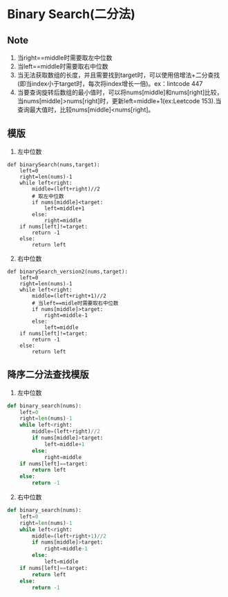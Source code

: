 # Binary Search(二分法)

## Note
1. 当right==middle时需要取左中位数
2. 当left==middle时需要取右中位数
3. 当无法获取数组的长度，并且需要找到target时，可以使用倍增法+二分查找(即当index小于target时，每次将index增长一倍)。ex：lintcode 447
4. 当要查询旋转后数组的最小值时，可以将nums[middle]和nums[right]比较，当nums[middle]>nums[right]时，更新left=middle+1(ex:Leetcode 153).当查询最大值时，比较nums[middle]<nums[right]。

## 模版
1. 左中位数
```
def binarySearch(nums,target):
    left=0
    right=len(nums)-1
    while left<right:
        middle=(left+right)//2
        # 取左中位数
        if nums[middle]<target:
            left=middle+1
        else:
            right=middle
    if nums[left]!=target:
        return -1
    else:
        return left
```
2. 右中位数
```
def binarySearch_version2(nums,target):
    left=0
    right=len(nums)-1
    while left<right:
        middle=(left+right+1)//2
        # 当left==midle时需要取右中位数
        if nums[middle]>target:
            right=middle-1
        else:
            left=middle
    if nums[left]!=target:
        return -1
    else:
        return left
```

## 降序二分法查找模版
1. 左中位数
```python
def binary_search(nums):
    left=0
    right=len(nums)-1
    while left<right:
        middle=(left+right)//2
        if nums[middle]>target:
            left=middle+1
        else:
            right=middle
    if nums[left]==target:
        return left
    else:
        return -1
```
2. 右中位数
```python
def binary_search(nums):
    left=0
    right=len(nums)-1
    while left<right:
        middle=(left+right+1)//2
        if nums[middle]>target:
            right=middle-1
        else:
            left=middle
    if nums[left]==target:
        return left
    else:
        return -1
```
   